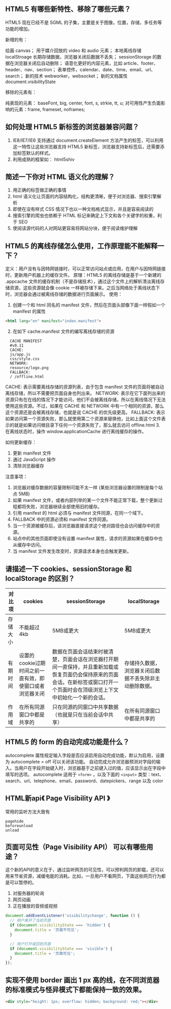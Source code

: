 ## HTML5 有哪些新特性、移除了哪些元素？
HTML5 现在已经不是 SGML 的子集，主要是关于图像，位置，存储，多任务等功能的增加。

新增的有：

绘画 canvas；
用于媒介回放的 video 和 audio 元素；
本地离线存储 localStroage 长期存储数据，浏览器关闭后数据不丢失；
sessionStorage 的数据在浏览器关闭后自动删除；
语意化更好的内容元素，比如 article、footer、header、nav、section；
表单控件，calendar、date、time、email、url、search；
新的技术 webworker，websocket；
新的文档属性 document.visibilityState

移除的元素有：

纯表现的元素： baseFont, big, center, font, s, strkie, tt, u;
对可用性产生负面影响的元素：frame, frameset, noframes;

## 如何处理 HTML5 新标签的浏览器兼容问题？
1. IE8/IE7/IE6 支持通过 document.createElement 方法产生的标签，可以利用这一特性让这些浏览器支持 HTML5 新标签，浏览器支持新标签后，还需要添加标签默认的样式。
2. 利用成熟的框架如： html5shiv

## 简述一下你对 HTML 语义化的理解？
1. 用正确的标签做正确的事情
2. html 语义化让页面的内容结构化，结构更清晰，便于对浏览器、搜索引擎解析
3. 即使在没有样式 CSS 情况下也以一种文档格式显示，并且是容易阅读的
4. 搜索引擎的爬虫也依赖于 HTML 标记来确定上下文和各个关键字的权重，利于 SEO
5. 使阅读源代码的人对网站更容易将网站分块，便于阅读维护理解

## HTML5 的离线存储怎么使用，工作原理能不能解释一下？
定义：用户没有与因特网链接时，可以正常访问站点或应用，在用户与因特网链接时，更新用户机器上的缓存文件。
原理：HTML5 的离线存储是基于一个新建的 .appcache 文件的缓存机制（不是存储技术），通过这个文件上的解析清淡离线存储资源，这些资源就会像 cookie 一样被存储下来。之后当网络处于离线状态下时，浏览器会通过被离线存储的数据进行页面展示。
使用：
1. 创建一个和 html 同名的 manifest 文件，然后在页面头部像下面一样假如一个 manifest 的属性
```html
<html lang="en" manifest="index.manifest">
```
2. 在如下 cache.manifest 文件的编写离线存储的资源
```manifest
  CACHE MANIFEST
  #v0.11
  CACHE:
  js/app.js
  css/style.css
  NETWORK:
  resource/logo.png
  FALLBACK:
  / /offline.html
```
CACHE: 表示需要离线存储的资源列表，由于包含 manifest 文件的页面将被自动离线存储，所以不需要把页面自身也列出来。
NETWORK: 表示在它下面列出来的资源只有在在线的情况下才能访问，他们不会被离线存储，所以在离线情况下无法使用这些资源。不过，如果在 CACHE 和 NETWORK 中有一个相同的资源，那么这个资源还是会被离线存储，也就是说 CACHE 的优先级更高。
FALLBACK: 表示如果访问第一个资源失败，那么就使用第二个资源来替换他，比如上面这个文件表示的就是如果访问根目录下任何一个资源失败了，那么就去访问 offline.html
3. 在离线状态时，操作 window.applicationCache 进行离线缓存的操作。

如何更新缓存：
1. 更新 manifest 文件
2. 通过 JavaScript 操作
3. 清除浏览器缓存

注意事项：
1. 浏览器对缓存数据的容量限制可能不太一样 (某些浏览器设置的限制是每个站点 5MB)
2. 如果 manifest 文件，或者内部列举的某一个文件不能正常下载，整个更新过程都将失败，浏览器继续全部使用旧的缓存。
3. 引用 manifest 的 html 必须与 manifest 文件同源，在同一个域下。
4. FALLBACK 中的资源必须和 manifest 文件同源。
5. 当一个资源被缓存后，该浏览器直接请求这个绝对路径也会访问缓存中的资源。
6. 站点中的其他页面即使没有设置 manifest 属性，请求的资源如果在缓存中也从缓存中访问。
7. 当 manifest 文件发生改变时，资源请求本身也会触发更新。

## 请描述一下 cookies、sessionStorage 和 localStorage 的区别？
| 对比项 | cookies | sessionStorage | localStorage |
| - | - | - | - |
| 存储大小 | 不能超过4kb | 5MB或更大 | 5MB或更大 |
| 有期时间 | 设置的cookie过期时间之前一直有效，即使窗口或者浏览器关闭 | 数据在页面会话结束时被清楚，页面会话在浏览器打开期间一直保持，并且重新加载或恢复页面仍会保持原来的页面会话。在新标签或窗口打开一个页面时会在顶级浏览上下文中初始化一个新的会话。 | 存储持久数据，浏览器关闭后数据不丢失除非主动删除数据。 |
| 作用域 | 在所有同源窗口中都是共享的 | 只在同源的同窗口中共享数据（也就是只在当前会话中共享） | 在所有同源窗口中都是共享的 |

## HTML5 的 form 的自动完成功能是什么？
autocomplete 属性规定输入字段是否应该启用自动完成功能，默认为启用，设置为 autocomplete = off 可以关闭该功能。 自动完成允许浏览器预测对字段的输入。当用户在字段开始键入时，浏览器基于之前键入过的值，应该显示出在字段中填写的选项。
autocomplete 适用于 `<form>` ，以及下面的 `<input>` 类型：text、search、url、telephone、email、password、datepickers、range 以及 color

## HTML新api《 Page Visibility API 》
常用的监听方法大致有
```
pagehide
beforeunload
unload
```

## 页面可见性（Page Visibility API） 可以有哪些用途？
这个新的API的意义在于，通过监听网页的可见性，可以预判网页的卸载，还可以用来节省资源，减缓电能的消耗。比如，一旦用户不看网页，下面这些网页行为都是可以暂停的。
1. 对服务器的轮询
2. 网页动画
3. 正在播放的音频或视频

```js
document.addEventListener('visibilitychange', function () {
  // 用户离开了当前页面
  if (document.visibilityState === 'hidden') {
    document.title = '页面不可见';
  }

  // 用户打开或回到页面
  if (document.visibilityState === 'visible') {
    document.title = '页面可见';
  }
});
```

## 实现不使用 border 画出 1 px 高的线，在不同浏览器的标准模式与怪异模式下都能保持一致的效果。
```html
<div style="height: 1px; overflow: hidden; background: red;"></div>
```